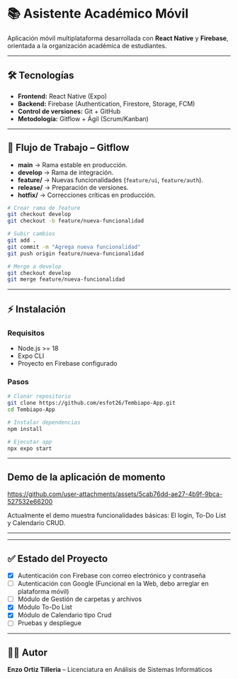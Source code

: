 # 📚 Asistente Académico Móvil  

Aplicación móvil multiplataforma desarrollada con **React Native** y **Firebase**, orientada a la organización académica de estudiantes.  

---

## 🛠️ Tecnologías  

- **Frontend:** React Native (Expo)  
- **Backend:** Firebase (Authentication, Firestore, Storage, FCM)  
- **Control de versiones:** Git + GitHub  
- **Metodología:** Gitflow + Ágil (Scrum/Kanban)  

---

## 🌿 Flujo de Trabajo – Gitflow  

- **main** → Rama estable en producción.  
- **develop** → Rama de integración.  
- **feature/** → Nuevas funcionalidades (`feature/ui`, `feature/auth`).  
- **release/** → Preparación de versiones.  
- **hotfix/** → Correcciones críticas en producción.  

```bash
# Crear rama de feature
git checkout develop
git checkout -b feature/nueva-funcionalidad

# Subir cambios
git add .
git commit -m "Agrega nueva funcionalidad"
git push origin feature/nueva-funcionalidad

# Merge a develop
git checkout develop
git merge feature/nueva-funcionalidad
```

---

## ⚡ Instalación  

### Requisitos  
- Node.js >= 18  
- Expo CLI  
- Proyecto en Firebase configurado  

### Pasos  
```bash
# Clonar repositorio
git clone https://github.com/esfot26/Tembiapo-App.git
cd Tembiapo-App

# Instalar dependencias
npm install

# Ejecutar app
npx expo start
```

---
## Demo de la aplicación de momento

https://github.com/user-attachments/assets/5cab76dd-ae27-4b9f-9bca-527532e66200

Actualmente el demo muestra funcionalidades básicas: El login, To-Do List y Calendario CRUD.

---


---

## ✅ Estado del Proyecto  
- [x] Autenticación con Firebase con correo electrónico y contraseña 
- [ ] Autenticación con Google (Funcional en la Web, debo arreglar en plataforma móvil)  
- [ ] Módulo de Gestión de carpetas y archivos  
- [x] Módulo To-Do List
- [x] Módulo de Calendario tipo Crud 
- [ ] Pruebas y despliegue  

---

## 👨‍💻 Autor  
**Enzo Ortiz Tilleria** – Licenciatura en Análisis de Sistemas Informáticos  

